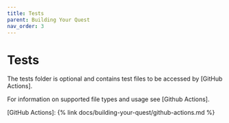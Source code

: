 ```yaml
---
title: Tests
parent: Building Your Quest
nav_order: 3
---
```


# Tests

The tests folder is optional and contains test files to be accessed by [GitHub Actions].

For information on supported file types and usage see [Github Actions].

[GitHub Actions]: {% link docs/building-your-quest/github-actions.md %}
